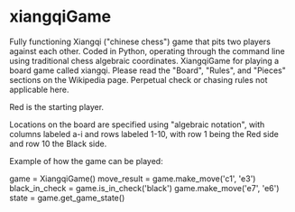 # xiangqiGame
Fully functioning Xiangqi ("chinese chess") game that pits two players against each other. 
Coded in Python, operating through the command line using traditional chess algebraic coordinates. 
XiangqiGame for playing a board game called xiangqi. 
Please read the "Board", "Rules", and "Pieces" sections on the Wikipedia page.
Perpetual check or chasing rules not applicable here.

Red is the starting player.

Locations on the board are specified using "algebraic notation", with columns labeled a-i and rows labeled 1-10, 
with row 1 being the Red side and row 10 the Black side.

Example of how the game can be played:

game = XiangqiGame()
move_result = game.make_move('c1', 'e3')
black_in_check = game.is_in_check('black')
game.make_move('e7', 'e6')
state = game.get_game_state()
